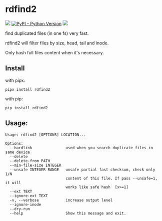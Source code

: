 # rdfind2

[![](https://img.shields.io/pypi/v/rdfind2.svg)](https://pypi.python.org/pypi/rdfind2)
[![PyPI - Python Version](https://img.shields.io/pypi/pyversions/rdfind2)](https://pypi.org/project/rdfind2/)
![](https://img.shields.io/badge/License-MIT-blue.svg)

find duplicated files (in one fs) very fast.

rdfind2 will filter files by size, head, tail and inode.

Only hash full files content when it's necessary.

## Install

with pipx:

```shell
pipx install rdfind2
```

with pip:

```shell
pip install rdfind2
```

## Usage:

```text
Usage: rdfind2 [OPTIONS] LOCATION...                                          
                                                                              
Options:                                                                      
  --hardlink               used when you search duplicate files in same device
  --delete                                                                    
  --delete-from PATH
  --min-file-size INTEGER
  --unsafe INTEGER RANGE   unsafe partial fast checksum, check only 1/N
                           content of this file. If pass --unsafe=1, it will
                           works like safe hash  [x>=1]
  --ext TEXT
  --ignore-ext TEXT
  -v, --verbose            increase output level
  --ignore-inode
  --dry-run
  --help                   Show this message and exit.
```
